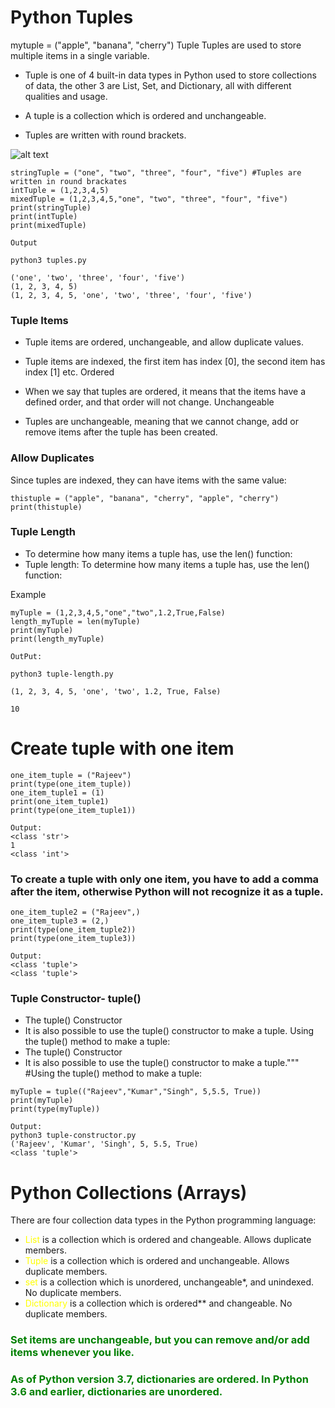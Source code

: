 # Python Tuples

mytuple = ("apple", "banana", "cherry")
Tuple
Tuples are used to store multiple items in a single variable.

- Tuple is one of 4 built-in data types in Python used to store collections of data, the other 3 are List, Set, and Dictionary, all with different qualities and usage.

- A tuple is a collection which is ordered and unchangeable.

- Tuples are written with round brackets.

![alt text](image.png)

```
stringTuple = ("one", "two", "three", "four", "five") #Tuples are written in round brackates
intTuple = (1,2,3,4,5)
mixedTuple = (1,2,3,4,5,"one", "two", "three", "four", "five")
print(stringTuple)
print(intTuple)
print(mixedTuple)
```

```
Output

python3 tuples.py

('one', 'two', 'three', 'four', 'five')
(1, 2, 3, 4, 5)
(1, 2, 3, 4, 5, 'one', 'two', 'three', 'four', 'five')
```

### Tuple Items

- Tuple items are ordered, unchangeable, and allow duplicate values.

- Tuple items are indexed, the first item has index [0], the second item has index [1] etc.
  Ordered
- When we say that tuples are ordered, it means that the items have a defined order, and that order will not change.
  Unchangeable
- Tuples are unchangeable, meaning that we cannot change, add or remove items after the tuple has been created.

### Allow Duplicates

Since tuples are indexed, they can have items with the same value:

```
thistuple = ("apple", "banana", "cherry", "apple", "cherry")
print(thistuple)
```

### Tuple Length

- To determine how many items a tuple has, use the len() function:
- Tuple length: To determine how many items a tuple has, use the len() function:

Example

```
myTuple = (1,2,3,4,5,"one","two",1.2,True,False)
length_myTuple = len(myTuple)
print(myTuple)
print(length_myTuple)
```

```
OutPut:

python3 tuple-length.py

(1, 2, 3, 4, 5, 'one', 'two', 1.2, True, False)

10
```

# Create tuple with one item

```
one_item_tuple = ("Rajeev")
print(type(one_item_tuple))
one_item_tuple1 = (1)
print(one_item_tuple1)
print(type(one_item_tuple1))
```

```
Output:
<class 'str'>
1
<class 'int'>
```

### To create a tuple with only one item, you have to add a comma after the item, otherwise Python will not recognize it as a tuple.

```
one_item_tuple2 = ("Rajeev",)
one_item_tuple3 = (2,)
print(type(one_item_tuple2))
print(type(one_item_tuple3))
```

```
Output:
<class 'tuple'>
<class 'tuple'>
```

### Tuple Constructor- tuple()

- The tuple() Constructor
- It is also possible to use the tuple() constructor to make a tuple.
  Using the tuple() method to make a tuple:
- The tuple() Constructor
- It is also possible to use the tuple() constructor to make a tuple."""
  #Using the tuple() method to make a tuple:

```
myTuple = tuple(("Rajeev","Kumar","Singh", 5,5.5, True))
print(myTuple)
print(type(myTuple))
```

```
Output:
python3 tuple-constructor.py
('Rajeev', 'Kumar', 'Singh', 5, 5.5, True)
<class 'tuple'>
```

# Python Collections (Arrays)

There are four collection data types in the Python programming language:

- <font style="color: yellow">List</font> is a collection which is ordered and changeable. Allows duplicate members.
- <font style="color: yellow">Tuple</font> is a collection which is ordered and unchangeable. Allows duplicate members.
- <font style="color: yellow">set</font> is a collection which is unordered, unchangeable\*, and unindexed. No duplicate members.
- <font style="color: yellow">Dictionary</font> is a collection which is ordered\*\* and changeable. No duplicate members.

### <font style="color: green">Set items are unchangeable, but you can remove and/or add items whenever you like.</font>

### <font style="color: green">As of Python version 3.7, dictionaries are ordered. In Python 3.6 and earlier, dictionaries are unordered.</font>
